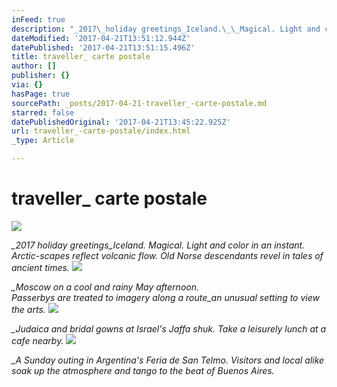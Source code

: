 ```yaml
---
inFeed: true
description: "_2017\_holiday greetings_Iceland.\_\_Magical. Light and color in an instant. Arctic-scapes reflect\_volcanic flow.\_Old Norse\_descendants revel in tales of ancient times."
dateModified: '2017-04-21T13:51:12.944Z'
datePublished: '2017-04-21T13:51:15.496Z'
title: traveller_ carte postale
author: []
publisher: {}
via: {}
hasPage: true
sourcePath: _posts/2017-04-21-traveller_-carte-postale.md
starred: false
datePublishedOriginal: '2017-04-21T13:45:22.925Z'
url: traveller_-carte-postale/index.html
_type: Article

---
```

# traveller\_ carte postale
![](https://the-grid-user-content.s3-us-west-2.amazonaws.com/a82db616-257e-403e-ac6e-096f0962355d.png)

_\_2017 holiday greetings\_Iceland.  Magical. Light and color in an instant. Arctic-scapes reflect volcanic flow. Old Norse descendants revel in tales of ancient times._
![](https://the-grid-user-content.s3-us-west-2.amazonaws.com/43ddf100-2522-4e04-b310-4a14599db682.gif)

_\_Moscow on a cool and rainy May afternoon._  
_Passerbys are treated to imagery along a route\_an unusual setting to view the arts._
![](https://the-grid-user-content.s3-us-west-2.amazonaws.com/162c0510-9c1b-4c3c-80e3-e513e47d8e7c.gif)

_\_Judaica and bridal gowns at Israel's Jaffa shuk. Take a leisurely lunch at a cafe nearby._
![](https://the-grid-user-content.s3-us-west-2.amazonaws.com/5a668e57-a635-40b9-9857-0b52211db904.png)

_\_A Sunday outing in Argentina's Feria de San Telmo. Visitors and local alike soak up the atmosphere and tango to the beat of Buenos Aires._
